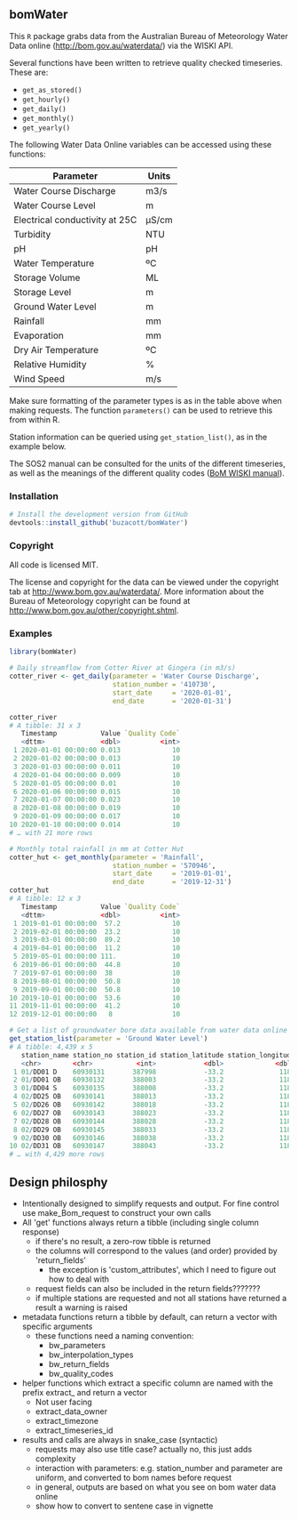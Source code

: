 ## bomWater

This `R` package grabs data from the Australian Bureau of Meteorology Water Data online (http://bom.gov.au/waterdata/) via the WISKI API.

Several functions have been written to retrieve quality checked timeseries. These are:

- `get_as_stored()`
- `get_hourly()`
- `get_daily()`
- `get_monthly()`
- `get_yearly()`

The following Water Data Online variables can be accessed using these functions:

| Parameter                      | Units  |
| ------------------------------ | ------ |
| Water Course Discharge         | m3/s   |
| Water Course Level             | m      |
| Electrical conductivity at 25C | µS/cm  |
| Turbidity                      | NTU    |
| pH                             | pH     |
| Water Temperature              | ºC     |
| Storage Volume                 | ML     |
| Storage Level                  | m      |
| Ground Water Level             | m      |
| Rainfall                       | mm     |
| Evaporation                    | mm     |
| Dry Air Temperature            | ºC     |
| Relative Humidity              | %      |
| Wind Speed                     | m/s    |

Make sure formatting of the parameter types is as in the table above when making requests. The function `parameters()` can be used to retrieve this from within R.

Station information can be queried using `get_station_list()`, as in the example below.

The SOS2 manual can be consulted for the units of the different timeseries, as well as the meanings of the different quality codes ([BoM WISKI manual](http://www.bom.gov.au/waterdata/wiski-web-public/Guide\%20to\%20Sensor\%20Observation\%20Services\%20(SOS2)\%20for\%20Water\%20Data\%20\%20Online\%20v1.0.1.pdf)).

### Installation

```r
# Install the development version from GitHub
devtools::install_github('buzacott/bomWater')
```

### Copyright

All code is licensed MIT.

The license and copyright for the data can be viewed under the copyright tab at http://www.bom.gov.au/waterdata/. More information about the Bureau of Meteorology copyright can be found at http://www.bom.gov.au/other/copyright.shtml.

### Examples

```r
library(bomWater)

# Daily streamflow from Cotter River at Gingera (in m3/s)
cotter_river <- get_daily(parameter = 'Water Course Discharge',
                          station_number = '410730',
                          start_date     = '2020-01-01',
                          end_date       = '2020-01-31')

cotter_river
# A tibble: 31 x 3
   Timestamp           Value `Quality Code`
   <dttm>              <dbl>          <int>
 1 2020-01-01 00:00:00 0.013             10
 2 2020-01-02 00:00:00 0.013             10
 3 2020-01-03 00:00:00 0.011             10
 4 2020-01-04 00:00:00 0.009             10
 5 2020-01-05 00:00:00 0.01              10
 6 2020-01-06 00:00:00 0.015             10
 7 2020-01-07 00:00:00 0.023             10
 8 2020-01-08 00:00:00 0.019             10
 9 2020-01-09 00:00:00 0.017             10
10 2020-01-10 00:00:00 0.014             10
# … with 21 more rows

# Monthly total rainfall in mm at Cotter Hut
cotter_hut <- get_monthly(parameter = 'Rainfall',
                          station_number = '570946',
                          start_date     = '2019-01-01',
                          end_date       = '2019-12-31')
cotter_hut
# A tibble: 12 x 3
   Timestamp           Value `Quality Code`
   <dttm>              <dbl>          <int>
 1 2019-01-01 00:00:00  57.2             10
 2 2019-02-01 00:00:00  23.2             10
 3 2019-03-01 00:00:00  89.2             10
 4 2019-04-01 00:00:00  11.2             10
 5 2019-05-01 00:00:00 111.              10
 6 2019-06-01 00:00:00  44.8             10
 7 2019-07-01 00:00:00  38               10
 8 2019-08-01 00:00:00  50.8             10
 9 2019-09-01 00:00:00  50.8             10
10 2019-10-01 00:00:00  53.6             10
11 2019-11-01 00:00:00  41.2             10
12 2019-12-01 00:00:00   8               10

# Get a list of groundwater bore data available from water data online
get_station_list(parameter = 'Ground Water Level')
# A tibble: 4,439 x 5
   station_name station_no station_id station_latitude station_longitude
   <chr>        <chr>           <int>            <dbl>             <dbl>
 1 01/DD01 D    60930131       387998            -33.2              118.
 2 01/DD01 OB   60930132       388003            -33.2              118.
 3 01/DD04 S    60930135       388008            -33.2              118.
 4 02/DD25 OB   60930141       388013            -33.2              118.
 5 02/DD26 OB   60930142       388018            -33.2              118.
 6 02/DD27 OB   60930143       388023            -33.2              118.
 7 02/DD28 OB   60930144       388028            -33.2              118.
 8 02/DD29 OB   60930145       388033            -33.2              118.
 9 02/DD30 OB   60930146       388038            -33.2              118.
10 02/DD31 OB   60930147       388043            -33.2              118.
# … with 4,429 more rows
```


## Design philosphy
- Intentionally designed to simplify requests and output. For fine control use make_Bom_request to construct your own calls
- All 'get' functions always return a tibble (including single column response)
   - if there's no result, a zero-row tibble is returned
   - the columns will correspond to the values (and order) provided by 'return_fields'
      - the exception is 'custom_attributes', which I need to figure out how to deal with
   - request fields can also be included in the return fields???????
   - if multiple stations are requested and not all stations have returned a result a warning is raised
- metadata functions return a tibble by default, can return a vector with specific arguments
   - these functions need a naming convention:
      - bw_parameters
      - bw_interpolation_types
      - bw_return_fields
      - bw_quality_codes
- helper functions which extract a specific column are named with the prefix extract_ and return a vector
   - Not user facing
   - extract_data_owner
   - extract_timezone
   - extract_timeseries_id
- results and calls are always in snake_case (syntactic)
   - requests may also use title case? actually no, this just adds complexity
   - interaction with parameters: e.g. station_number and parameter are uniform, and converted to bom names before request
   - in general, outputs are based on what you see on bom water data online
   - show how to convert to sentene case in vignette
